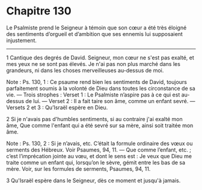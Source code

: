 # Chapitre 130

Le Psalmiste prend le Seigneur à témoin que son cœur a été très éloigné des sentiments d’orgueil et d’ambition que ses ennemis lui supposaient injustement.

***

1 Cantique des degrés de David. Seigneur, mon cœur ne s'est pas exalté, et mes yeux ne se sont pas élevés. Je n'ai pas non plus marché dans les grandeurs, ni dans les choses merveilleuses au-dessus de moi.

<span class="bible-note">Note : </span> Ps. 130, 1 : Ce psaume rend bien les sentiments de David, toujours parfaitement soumis à la volonté de Dieu dans toutes les circonstance de sa vie. ― Trois strophes : Verset 1 : Le Psalmiste n’aspire pas à ce qui est au-dessus de lui. ― Verset 2 : Il a fait taire son âme, comme un enfant sevré. ― Versets 2 et 3 : Qu’Israël espère en Dieu.


2 Si je n'avais pas d'humbles sentiments, si au contraire j'ai exalté mon âme, Que comme l'enfant qui a été sevré sur sa mère, ainsi soit traitée mon âme.

<span class="bible-note">Note : </span> Ps. 130, 2 : Si je n’avais, etc. C’était la formule ordinaire des vœux ou serments des Hébreux. Voir Psaumes, 94, 11. ― Que comme l’enfant, etc. ; c’est l’imprécation jointe au vœu, et dont le sens est : Je veux que Dieu me traite comme un enfant qui, lorsqu’on le sèvre, gémit entre les bas de sa mère. Voir, sur les formules de serments, Psaumes, 94, 11.


3 Qu'Israël espère dans le Seigneur, dès ce moment et jusqu'à jamais.

